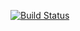 [![Build Status](https://travis-ci.org/your-id/your-repo.svg?branch=master)](https://travis-ci.org/luminilion/bootcamp)